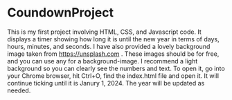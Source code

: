 # CoundownProject

This is my first project involving HTML, CSS, and Javascript code. It displays a timer showing how long it is until the new year in terms of days, hours, minutes, and 
seconds. I have also provided a lovely background image taken from https://unsplash.com . These images should be for free, and you can use any for a background-image.
I recommend a light background so you can clearly see the numbers and text. To open it, go into your Chrome browser, hit Ctrl+O, find the index.html file and open it.
It will continue ticking until it is Janury 1, 2024. The year will be updated as needed.
